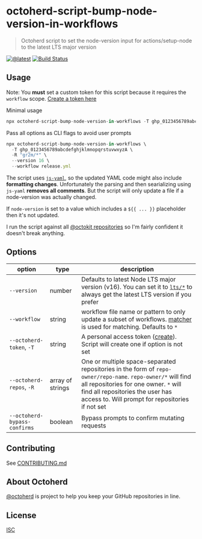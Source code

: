 # octoherd-script-bump-node-version-in-workflows

> Octoherd script to set the node-version input for actions/setup-node to the latest LTS major version

[![@latest](https://img.shields.io/npm/v/octoherd-script-bump-node-version-in-workflows.svg)](https://www.npmjs.com/package/octoherd-script-bump-node-version-in-workflows)
[![Build Status](https://github.com/gr2m/octoherd-script-bump-node-version-in-workflows/workflows/Test/badge.svg)](https://github.com/gr2m/octoherd-script-bump-node-version-in-workflows/actions?query=workflow%3ATest+branch%3Amain)

## Usage

Note: You **must** set a custom token for this script because it requires the `workflow` scope. [Create a token here](https://github.com/settings/tokens/new?scopes=workflow,repo&description=octoherd-script-bump-node-version-in-workflows)

Minimal usage

```js
npx octoherd-script-bump-node-version-in-workflows -T ghp_0123456789abcdefghjklmnopqrstuvwxyzA
```

Pass all options as CLI flags to avoid user prompts

```js
npx octoherd-script-bump-node-version-in-workflows \
  -T ghp_0123456789abcdefghjklmnopqrstuvwxyzA \
  -R "gr2m/*" \
  --version 16 \
  --workflow release.yml
```

The script uses [`js-yaml`](https://github.com/nodeca/js-yaml), so the updated YAML code might also include **formatting changes**. Unfortunately the parsing and then searializing using `js-yaml` **removes all comments**. But the script will only update a file if a node-version was actually changed.

If `node-version` is set to a value which includes a `${{ ... }}` placeholder then it's not updated.

I run the script against all [@octokit repositories](https://github.com/orgs/octokit/repositories) so I'm fairly confident it doesn't break anything.

## Options

| option                       | type             | description                                                                                                                                                                                                                                 |
| ---------------------------- | ---------------- | ------------------------------------------------------------------------------------------------------------------------------------------------------------------------------------------------------------------------------------------- |
| `--version`                  | number           | Defaults to latest Node LTS major version (v16). You can set it to [`lts/*`](https://github.com/actions/setup-node#supported-version-syntax) to always get the latest LTS version if you prefer                                             |
| `--workflow`                 | string           | workflow file name or pattern to only update a subset of workflows. [matcher](https://github.com/sindresorhus/matcher#usage) is used for matching. Defaults to `*`                                                                          |
| `--octoherd-token`, `-T`     | string           | A personal access token ([create](https://github.com/settings/tokens/new?scopes=repo)). Script will create one if option is not set                                                                                                         |
| `--octoherd-repos`, `-R`     | array of strings | One or multiple space-separated repositories in the form of `repo-owner/repo-name`. `repo-owner/*` will find all repositories for one owner. `*` will find all repositories the user has access to. Will prompt for repositories if not set |
| `--octoherd-bypass-confirms` | boolean          | Bypass prompts to confirm mutating requests                                                                                                                                                                                                 |

## Contributing

See [CONTRIBUTING.md](CONTRIBUTING.md)

## About Octoherd

[@octoherd](https://github.com/octoherd/) is project to help you keep your GitHub repositories in line.

## License

[ISC](LICENSE.md)

